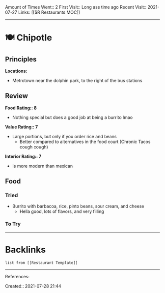 Amount of Times Went:: 2
First Visit:: Long ass time ago
Recent Visit:: 2021-07-27
Links: [[$R Restaurants MOC]]
___
# 🍽️ Chipotle
## Principles
**Locations:**
- Metrotown near the dolphin park, to the right of the bus stations
## Review
**Food Rating:: 8**
- Nothing special but does a good job at being a burrito lmao

**Value Rating:: 7**
- Large portions, but only if you order rice and beans
	- Better compared to alternatives in the food court (Chronic Tacos cough cough)

**Interior Rating:: 7**
- Is more modern than mexican
## Food
### Tried
- Burrito with barbacoa, rice, pinto beans, sour cream, and cheese
	- Hella good, lots of flavors, and very filling
### To Try
___
# Backlinks
```dataview
list from [[Restaurant Template]]
```
___
References:

Created:: 2021-07-28 21:44
	